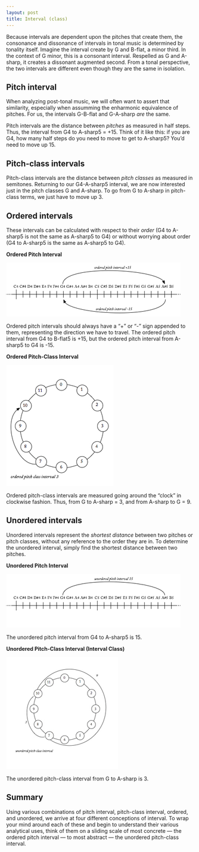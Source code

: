 ```yaml
---
layout: post
title: Interval (class)
---
```


Because intervals are dependent upon the pitches that create them, the consonance and dissonance of intervals in tonal music is determined by tonality itself. Imagine the interval create by G and B-flat, a minor third. In the context of G minor, this is a consonant interval. Respelled as G and A-sharp, it creates a dissonant augmented second. From a tonal perspective, the two intervals are different even though they are the same in isolation.

## Pitch interval

When analyzing post-tonal music, we will often want to assert that similarity, especially when assumming the enharmonic equivalence of pitches. For us, the intervals G-B-flat and G-A-sharp _are_ the same.

Pitch intervals are the distance between _pitches_ as measured in half steps. Thus, the interval from G4 to A-sharp5 = +15. Think of it like this: if you are G4, how many half steps do you need to move to get to A-sharp5? You’d need to move up 15.

## Pitch-class intervals

Pitch-class intervals are the distance between _pitch classes_ as measured in semitones. Returning to our G4-A-sharp5 interval, we are now interested just in the pitch classes G and A-sharp. To go from G to A-sharp in pitch-class terms, we just have to move up 3.

## Ordered intervals

These intervals can be calculated with respect to their _order_ (G4 to A-sharp5 is not the same as A-sharp5 to G4) or without worrying about order (G4 to A-sharp5 is the same as A-sharp5 to G4).

**Ordered Pitch Interval**

<img src="Graphics/postTonal/Ordered-Pitch-Interval.jpg" >

Ordered pitch intervals should always have a “+” or “-” sign appended to them, representing the direction we have to travel. The ordered pitch interval from G4 to B-flat5 is +15, but the ordered pitch interval from A-sharp5 to G4 is -15.

**Ordered Pitch-Class Interval**

<img src="Graphics/postTonal/Pitch-Class-Interval.jpg" >

Ordered pitch-class intervals are measured going around the “clock” in clockwise fashion. Thus, from G to A-sharp = 3, and from A-sharp to G = 9.

## Unordered intervals

Unordered intervals represent the _shortest distance_ between two pitches or pitch classes, without any reference to the order they are in. To determine the unordered interval, simply find the shortest distance between two pitches.

**Unordered Pitch Interval**

<img src="Graphics/postTonal/Unordered-Pitch-Interval.jpg" >

The unordered pitch interval from G4 to A-sharp5 is 15.

**Unordered Pitch-Class Interval (Interval Class)**

<img src="Graphics/postTonal/unorderedPitchClassInt.jpg" >

The unordered pitch-class interval from G to A-sharp is 3.

## Summary

Using various combinations of pitch interval, pitch-class interval, ordered, and unordered, we arrive at four different conceptions of interval. To wrap your mind around each of these and begin to understand their various analytical uses, think of them on a sliding scale of most concrete — the ordered pitch interval — to most abstract — the unordered pitch-class interval.
